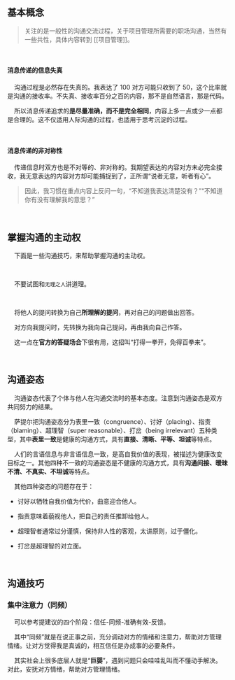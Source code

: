 ## 基本概念

> 关注的是一般性的沟通交流过程，关于项目管理所需要的职场沟通，当然有一些共性，具体内容转到 [[项目管理]]。

    

#### 消息传递的信息失真

    沟通过程是必然存在失真的。我表达了 100 对方可能只收到了 50，这个比率就是沟通的接收率。不失真、接收率百分之百的内容，那不是自然语言，那是代码。

    所以消息传递追求的**是尽量准确，而不是完全相同**，内容上多一点或少一点都是合理的。这不仅适用人际沟通的过程，也适用于思考沉淀的过程。

    

#### 消息传递的非对称性

    传递信息时双方也是不对等的、非对称的。我期望表达的内容对方未必完全接收，我无意表达的内容对方却可能捕捉到了，正所谓“说者无意，听者有心”。

> 因此，我习惯在重点内容上反问一句，“不知道我表达清楚没有？”“不知道你有没有理解我的意思？”

    

## 掌握沟通的主动权

    下面是一些沟通技巧，来帮助掌握沟通的主动权。

    

    不要试图和`无理之人`讲道理。

    

    将他人的提问转换为自己**所理解的提问**，再对自己的问题做出回答。

    对方向我提问时，先转换为我向自己提问，再由我向自己作答。

    这一点在**官方的答疑场合**下很有用，这招叫“打得一拳开，免得百拳来”。

    

## 沟通姿态

    沟通姿态代表了个体与他人在沟通交流时的基本态度。注意到沟通姿态是双方共同努力的结果。

    萨提尔把沟通姿态分为表里一致（congruence）、讨好（placing）、指责（blaming）、超理智（super reasonable）、打岔（being irrelevant）五种类型，其中**表里一致**是健康的沟通方式，具有**直接、清晰、平等、坦诚**等特点。

    人们的言语信息与非言语信息一致，是高自我价值的表现，被描述为健康改变目标之一。其他四种不一致的沟通姿态是不健康的沟通方式，具有**沟通间接、暧昧不清、不真实、不坦诚**等特点。

    其他四种姿态的问题存在于：

- 讨好以牺牲自我价值为代价，曲意迎合他人。

- 指责意味着藐视他人，把自己的责任推卸给他人。

- 超理智者通常过分谨慎，保持非人性的客观，太讲原则，过于僵化。

- 打岔是超理智的对立面。

    

## 沟通技巧

### 集中注意力（同频）

    可以参考提建议的四个阶段：信任-同频-准确有效-反馈。

    其中“同频”就是在说正事之前，充分调动对方的情绪和注意力，帮助对方管理情绪。让对方觉得我是真诚的，相互信任是办成事的必要条件。

    其实社会上很多底层人就是“**巨婴**”，遇到问题只会哇哇乱叫而不懂动手解决。对此，安抚对方情绪，帮助对方管理情绪。